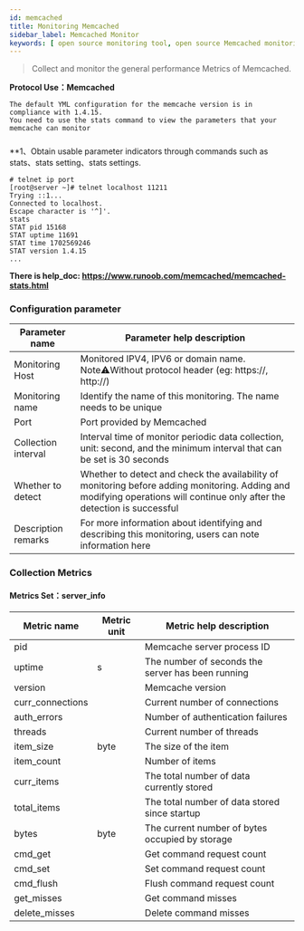 ```yaml
---
id: memcached
title: Monitoring Memcached
sidebar_label: Memcached Monitor
keywords: [ open source monitoring tool, open source Memcached monitoring tool, monitoring memcached metrics ]
---
```


> Collect and monitor the general performance Metrics of Memcached.

**Protocol Use：Memcached**

```text
The default YML configuration for the memcache version is in compliance with 1.4.15. 
You need to use the stats command to view the parameters that your memcache can monitor
```

###  

**1、Obtain usable parameter indicators through commands such as stats、stats setting、stats settings.

```shell
# telnet ip port
[root@server ~]# telnet localhost 11211
Trying ::1...
Connected to localhost.
Escape character is '^]'.
stats
STAT pid 15168
STAT uptime 11691
STAT time 1702569246
STAT version 1.4.15
...
```

**There is help_doc: https://www.runoob.com/memcached/memcached-stats.html**

### Configuration parameter

| Parameter name      | Parameter help description                                                                                                                                                |
|---------------------|---------------------------------------------------------------------------------------------------------------------------------------------------------------------------|
| Monitoring Host     | Monitored IPV4, IPV6 or domain name. Note⚠️Without protocol header (eg: https://, http://)                                                                                |
| Monitoring name     | Identify the name of this monitoring. The name needs to be unique                                                                                                         |
| Port                | Port provided by Memcached                                                                                                                                                |
| Collection interval | Interval time of monitor periodic data collection, unit: second, and the minimum interval that can be set is 30 seconds                                                   |
| Whether to detect   | Whether to detect and check the availability of monitoring before adding monitoring. Adding and modifying operations will continue only after the detection is successful |
| Description remarks | For more information about identifying and describing this monitoring, users can note information here                                                                    |

### Collection Metrics

#### Metrics Set：server_info

| Metric name      | Metric unit | Metric help description                           |
|------------------|-------------|---------------------------------------------------|
| pid              |             | Memcache server process ID                        |
| uptime           | s           | The number of seconds the server has been running |
| version          |             | Memcache version                                  |
| curr_connections |             | Current number of connections                     |
| auth_errors      |             | Number of authentication failures                 |
| threads          |             | Current number of threads                         |
| item_size        | byte        | The size of the item                              |
| item_count       |             | Number of items                                   |
| curr_items       |             | The total number of data currently stored         |
| total_items      |             | The total number of data stored since startup     |
| bytes            | byte        | The current number of bytes occupied by storage   |
| cmd_get          |             | Get command request count                         |
| cmd_set          |             | Set command request count                         |
| cmd_flush        |             | Flush command request count                       |
| get_misses       |             | Get command misses                                |
| delete_misses    |             | Delete command misses                             |